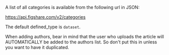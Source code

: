 A list of all categories is available from the following url in JSON:

https://api.figshare.com/v2/categories

The default defined_type is `dataset`.

When adding authors, bear in mind that the user who uploads the article will
AUTOMATICALLY be added to the authors list.  So don't put this in unless you
want to have it duplicated.
